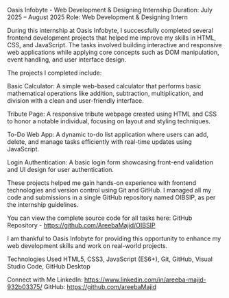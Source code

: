 Oasis Infobyte - Web Development & Designing Internship
Duration: July 2025 – August 2025
Role: Web Development & Designing Intern

During this internship at Oasis Infobyte, I successfully completed several frontend development projects that helped me improve my skills in HTML, CSS, and JavaScript. The tasks involved building interactive and responsive web applications while applying core concepts such as DOM manipulation, event handling, and user interface design.

The projects I completed include:

Basic Calculator: A simple web-based calculator that performs basic mathematical operations like addition, subtraction, multiplication, and division with a clean and user-friendly interface.

Tribute Page: A responsive tribute webpage created using HTML and CSS to honor a notable individual, focusing on layout and styling techniques.

To-Do Web App: A dynamic to-do list application where users can add, delete, and manage tasks efficiently with real-time updates using JavaScript.

Login Authentication: A basic login form showcasing front-end validation and UI design for user authentication.

These projects helped me gain hands-on experience with frontend technologies and version control using Git and GitHub. I managed all my code and submissions in a single GitHub repository named OIBSIP, as per the internship guidelines.

You can view the complete source code for all tasks here:
GitHub Repository - https://github.com/AreebaMajid/OIBSIP

I am thankful to Oasis Infobyte for providing this opportunity to enhance my web development skills and work on real-world projects.

Technologies Used
HTML5, CSS3, JavaScript (ES6+), Git, GitHub, Visual Studio Code, GitHub Desktop

Connect with Me
LinkedIn: https://www.linkedin.com/in/areeba-majid-932b03375/
GitHub: https://github.com/areebaMajid

